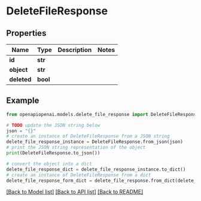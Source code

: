 # DeleteFileResponse


## Properties

Name | Type | Description | Notes
------------ | ------------- | ------------- | -------------
**id** | **str** |  | 
**object** | **str** |  | 
**deleted** | **bool** |  | 

## Example

```python
from openapiopenai.models.delete_file_response import DeleteFileResponse

# TODO update the JSON string below
json = "{}"
# create an instance of DeleteFileResponse from a JSON string
delete_file_response_instance = DeleteFileResponse.from_json(json)
# print the JSON string representation of the object
print(DeleteFileResponse.to_json())

# convert the object into a dict
delete_file_response_dict = delete_file_response_instance.to_dict()
# create an instance of DeleteFileResponse from a dict
delete_file_response_form_dict = delete_file_response.from_dict(delete_file_response_dict)
```
[[Back to Model list]](../README.md#documentation-for-models) [[Back to API list]](../README.md#documentation-for-api-endpoints) [[Back to README]](../README.md)


